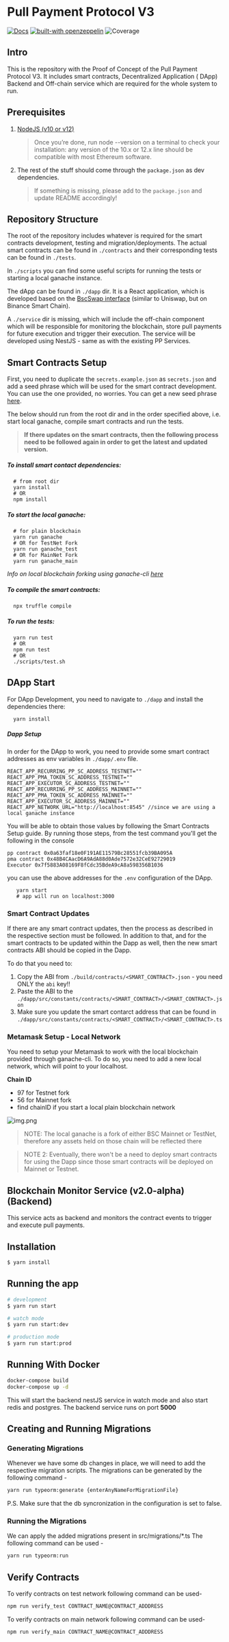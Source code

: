 # Pull Payment Protocol V3
[![Docs](https://img.shields.io/badge/docs-%F0%9F%93%84-blue)](https://docs.openzeppelin.com/contracts)
[![built-with openzeppelin](https://img.shields.io/badge/built%20with-OpenZeppelin-3677FF)](https://docs.openzeppelin.com/)
![Coverage](https://raw.githubusercontent.com/la-cucina/la-cucina-contracts/master/coverage_badge.svg)

## Intro

This is the repository with the Proof of Concept of the Pull Payment Protocol V3. It includes smart contracts, Decentralized Application (
DApp) Backend and Off-chain service which are required for the whole system to run.

## Prerequisites

1. [NodeJS (v10 or v12)](https://nodejs.org/en/download/)
   > Once you’re done, run node --version on a terminal to check your installation: any version of the 10.x or 12.x line should be compatible with most Ethereum software.
2. The rest of the stuff should come through the `package.json` as dev dependencies.
   > If something is missing, please add to the `package.json` and update README accordingly!

## Repository Structure

The root of the repository includes whatever is required for the smart contracts development, testing and migration/deployments. The actual
smart contracts can be found in `./contracts` and their corresponding tests can be found in `./tests`.

In `./scripts` you can find some useful scripts for running the tests or starting a local ganache instance.

The dApp can be found in `./dapp` dir. It is a React application, which is developed based on the
[BscSwap interface](https://github.com/bscswap/bscswap-interface) (similar to Uniswap, but on Binance Smart Chain).

A `./service` dir is missing, which will include the off-chain component which will be responsible for monitoring the blockchain, store pull
payments for future execution and trigger their execution. The service will be developed using NestJS - same as with the existing PP
Services.

## Smart Contracts Setup

First, you need to duplicate the `secrets.example.json` as `secrets.json` and add a seed phrase which will be used for the smart contract development. You can
use the one provided, no worries. You can get a new seed phrase [here](https://iancoleman.io/bip39/).

The below should run from the root dir and in the order specified above, i.e. start local ganache,
compile smart contracts and run the tests.

> **If there updates on the smart contracts, then the following process need to be
> followed again in order to get the latest and updated version.**

##### To install smart contact dependencies:

```shell
  # from root dir
  yarn install
  # OR
  npm install
```

##### To start the local ganache:

```shell
  # for plain blockchain
  yarn run ganache
  # OR for TestNet Fork
  yarn run ganache_test
  # OR for MainNet Fork
  yarn run ganache_main
```

_Info on local blockchain forking using ganache-cli [here](https://github.com/trufflesuite/ganache-cli#options)_

##### To compile the smart contracts:

```shell
  npx truffle compile
```

##### To run the tests:

```shell
  yarn run test
  # OR
  npm run test
  # OR
  ./scripts/test.sh
```

## DApp Start

For DApp Development, you need to navigate to `./dapp` and install the dependencies there:

```shell
  yarn install
```

##### Dapp Setup

In order for the DApp to work, you need to provide some smart contract addresses as env variables in
`./dapp/.env` file.

```shell
REACT_APP_RECURRING_PP_SC_ADDRESS_TESTNET=""
REACT_APP_PMA_TOKEN_SC_ADDRESS_TESTNET=""
REACT_APP_EXECUTOR_SC_ADDRESS_TESTNET=""
REACT_APP_RECURRING_PP_SC_ADDRESS_MAINNET=""
REACT_APP_PMA_TOKEN_SC_ADDRESS_MAINNET=""
REACT_APP_EXECUTOR_SC_ADDRESS_MAINNET=""
REACT_APP_NETWORK_URL="http://localhost:8545" //since we are using a local ganache instance
```

You will be able to obtain those values by following the Smart Contracts Setup guide.
By running those steps, from the test command you'll get the following in the console

```shell
pp contract 0x0a63faf18e0F191AE11579Bc28551fcb39BA095A
pma contract 0x48B4CAacD6A9AdA88d0Ade7572e32CeE92729019
Executor 0x7f5883A08169F8fCdc35BdeA9cA8a598356B1036
```

you can use the above addresses for the `.env` configuration of the DApp.

```shell
   yarn start
   # app will run on localhost:3000
```

### Smart Contract Updates

If there are any smart contract updates, then the process as described in the respective
section must be followed. In addition to that, and for the smart contracts to be updated
within the Dapp as well, then the new smart contracts ABI should be copied in the
Dapp.

To do that you need to:

1. Copy the ABI from `./build/contracts/<SMART_CONTRACT>.json` - you need ONLY the `abi` key!!
2. Paste the ABI to the `./dapp/src/constants/contracts/<SMART_CONTRACT>/<SMART_CONTRACT>.json`
3. Make sure you update the smart contarct address that can be found in `./dapp/src/constants/contracts/<SMART_CONTRACT>/<SMART_CONTRACT>.ts`

### Metamask Setup - Local Network

You need to setup your Metamask to work with the local blockchain provided through ganache-cli.
To do so, you need to add a new local network, which will point to your localhost.

**Chain ID**

- 97 for Testnet fork
- 56 for Mainnet fork
- find chainID if you start a local plain blockchain network

![img.png](imgs/metamask.png)

> NOTE: The local ganache is a fork of either BSC Mainnet or TestNet, therefore any
> assets held on those chain will be reflected there

> NOTE 2: Eventually, there won't be a need to deploy smart contracts for using the Dapp
> since those smart contracts will be deployed on Mainnet or Testnet.

## Blockchain Monitor Service (v2.0-alpha) (Backend)

This service acts as backend and monitors the contract events to trigger and execute pull payments.

## Installation

```bash
$ yarn install
```

## Running the app

```bash
# development
$ yarn run start

# watch mode
$ yarn run start:dev

# production mode
$ yarn run start:prod
```

## Running With Docker

```bash
docker-compose build
docker-compose up -d
```

This will start the backend nestJS service in watch mode and also start redis and postgres.
The backend service runs on port **5000**

## Creating and Running Migrations

### Generating Migrations

Whenever we have some db changes in place, we will need to add the respective migration scripts.
The migrations can be generated by the following command -

```bash
yarn run typeorm:generate {enterAnyNameForMigrationFile}
```

P.S. Make sure that the db syncronization in the configuration is set to false.

### Running the Migrations

We can apply the added migrations present in src/migrations/\*.ts
The following command can be used -

```bash
yarn run typeorm:run
```

## Verify Contracts

To verify contracts on test network following command can be used-

```bash
npm run verify_test CONTRACT_NAME@CONTRACT_ADDDRESS
```

To verify contracts on main network following command can be used-

```bash
npm run verify_main CONTRACT_NAME@CONTRACT_ADDDRESS
```
